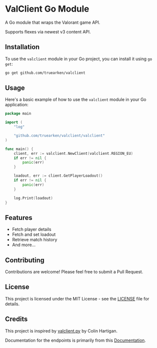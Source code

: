 # ValClient Go Module

A Go module that wraps the Valorant game API.

Supports flexes via newest v3 content API.

## Installation

To use the `valclient` module in your Go project, you can install it using `go get`:

```bash
go get github.com/truearken/valclient
```

## Usage

Here's a basic example of how to use the `valclient` module in your Go application:

```go
package main

import (
	"log"

	"github.com/truearken/valclient/valclient"
)

func main() {
	client, err := valclient.NewClient(valclient.REGION_EU)
	if err != nil {
		panic(err)
	}

	loadout, err := client.GetPlayerLoadout()
	if err != nil {
		panic(err)
	}

	log.Print(loadout)
}
```

## Features

- Fetch player details
- Fetch and set loadout
- Retrieve match history
- And more...

## Contributing

Contributions are welcome! Please feel free to submit a Pull Request.

## License

This project is licensed under the MIT License - see the [LICENSE](LICENSE) file for details.

## Credits

This project is inspired by [valclient.py](https://github.com/colinhartigan/valclient.py) by Colin Hartigan.

Documentation for the endpoints is primarily from this [Documentation](https://valapidocs.techchrism.me/endpoint/fetch-content).
